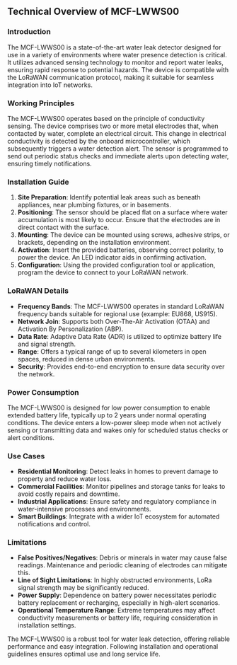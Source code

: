 ## Technical Overview of MCF-LWWS00

### Introduction
The MCF-LWWS00 is a state-of-the-art water leak detector designed for use in a variety of environments where water presence detection is critical. It utilizes advanced sensing technology to monitor and report water leaks, ensuring rapid response to potential hazards. The device is compatible with the LoRaWAN communication protocol, making it suitable for seamless integration into IoT networks.

### Working Principles
The MCF-LWWS00 operates based on the principle of conductivity sensing. The device comprises two or more metal electrodes that, when contacted by water, complete an electrical circuit. This change in electrical conductivity is detected by the onboard microcontroller, which subsequently triggers a water detection alert. The sensor is programmed to send out periodic status checks and immediate alerts upon detecting water, ensuring timely notifications.

### Installation Guide
1. **Site Preparation**: Identify potential leak areas such as beneath appliances, near plumbing fixtures, or in basements.
2. **Positioning**: The sensor should be placed flat on a surface where water accumulation is most likely to occur. Ensure that the electrodes are in direct contact with the surface.
3. **Mounting**: The device can be mounted using screws, adhesive strips, or brackets, depending on the installation environment.
4. **Activation**: Insert the provided batteries, observing correct polarity, to power the device. An LED indicator aids in confirming activation.
5. **Configuration**: Using the provided configuration tool or application, program the device to connect to your LoRaWAN network.

### LoRaWAN Details
- **Frequency Bands**: The MCF-LWWS00 operates in standard LoRaWAN frequency bands suitable for regional use (example: EU868, US915).
- **Network Join**: Supports both Over-The-Air Activation (OTAA) and Activation By Personalization (ABP).
- **Data Rate**: Adaptive Data Rate (ADR) is utilized to optimize battery life and signal strength.
- **Range**: Offers a typical range of up to several kilometers in open spaces, reduced in dense urban environments.
- **Security**: Provides end-to-end encryption to ensure data security over the network.

### Power Consumption
The MCF-LWWS00 is designed for low power consumption to enable extended battery life, typically up to 2 years under normal operating conditions. The device enters a low-power sleep mode when not actively sensing or transmitting data and wakes only for scheduled status checks or alert conditions.

### Use Cases
- **Residential Monitoring**: Detect leaks in homes to prevent damage to property and reduce water loss.
- **Commercial Facilities**: Monitor pipelines and storage tanks for leaks to avoid costly repairs and downtime.
- **Industrial Applications**: Ensure safety and regulatory compliance in water-intensive processes and environments.
- **Smart Buildings**: Integrate with a wider IoT ecosystem for automated notifications and control.

### Limitations
- **False Positives/Negatives**: Debris or minerals in water may cause false readings. Maintenance and periodic cleaning of electrodes can mitigate this.
- **Line of Sight Limitations**: In highly obstructed environments, LoRa signal strength may be significantly reduced.
- **Power Supply**: Dependence on battery power necessitates periodic battery replacement or recharging, especially in high-alert scenarios.
- **Operational Temperature Range**: Extreme temperatures may affect conductivity measurements or battery life, requiring consideration in installation settings.

The MCF-LWWS00 is a robust tool for water leak detection, offering reliable performance and easy integration. Following installation and operational guidelines ensures optimal use and long service life.